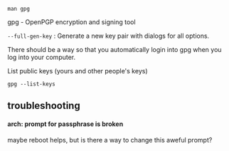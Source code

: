 ```
man gpg
```

gpg - OpenPGP encryption and signing tool

`--full-gen-key` : Generate a new key pair with dialogs for all options.


There should be a way so that you automatically login into gpg when you log into your computer.

List public keys (yours and other people's keys)
```
gpg --list-keys
```

## troubleshooting

#### arch: prompt for passphrase is broken

maybe reboot helps, but is there a way to change this aweful prompt?
